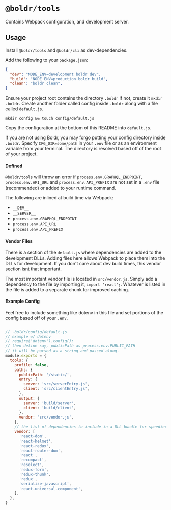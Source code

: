 # `@boldr/tools`

Contains Webpack configuration, and development server.

## Usage
Install `@boldr/tools` and `@boldr/cli` as dev-dependencies.   

Add the following to your `package.json`:    
```json
{
  "dev": "NODE_ENV=development boldr dev",
  "build": "NODE_ENV=production boldr build",
  "clean": "boldr clean",
}
```

Ensure your project root contains the directory `.boldr` if not, create it `mkdir .boldr`. Create another folder called config inside `.boldr` along with a file called `default.js`.    
    
`mkdir config && touch config/default.js`   
   

Copy the configuration at the bottom of this README into `default.js`. 
    
If you are not using Boldr, you may forgo putting your config directory inside `.boldr`. Specify `CFG_DIR=some/path` in your `.env` file or as an environment variable from your terminal. The directory is resolved based off of the root of your project. 
    

#### Defined
`@boldr/tools` will throw an error if `process.env.GRAPHQL_ENDPOINT`, `process.env.API_URL` and `process.env.API_PREFIX` are not set in a `.env` file (recommended) or added to your runtime command.   
   

The following are inlined at build time via Webpack:    
- `__DEV__`
- `__SERVER__`
- `process.env.GRAPHQL_ENDPOINT`
- `process.env.API_URL`
- `process.env.API_PREFIX`


#### Vendor Files
There is a section of the `default.js` where dependencies are added to the development DLLs. Adding files here allows Webpack to place them into the DLLs for development. If you don't care about dev build times, this vendor section isnt that important.   

The most important vendor file is located in `src/vendor.js`. Simply add a dependency to the file by importing it, `import 'react';`. Whatever is listed in the file is added to a separate chunk for improved caching.


#### Example Config
Feel free to include something like dotenv in this file and set portions of the config based off of your `.env`. 



```javascript

// .boldr/config/default.js
// example w/ dotenv
// require('dotenv').config();
// then define say, publicPath as process.env.PUBLIC_PATH
// it will be parsed as a string and passed along.
module.exports = {
  tools: {
    profile: false,
    paths: {
      publicPath: '/static/',
      entry: {
        server: 'src/serverEntry.js',
        client: 'src/clientEntry.js',
      },
      output: {
        server: 'build/server',
        client: 'build/client',
      },
      vendor: 'src/vendor.js',
    },
    // the list of dependencies to include in a DLL bundle for speedier development rebuilds.
    vendor: [
      'react-dom',
      'react-helmet',
      'react-redux',
      'react-router-dom',
      'react',
      'recompact',
      'reselect',
      'redux-form',
      'redux-thunk',
      'redux',
      'serialize-javascript',
      'react-universal-component',
    ],
  },
}

```
